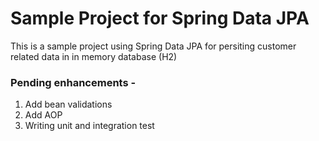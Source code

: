 # Sample Project for Spring Data JPA

This is a sample project using Spring Data JPA for persiting customer related data in in memory database (H2)

### Pending enhancements -

1. Add bean validations
2. Add AOP
3. Writing unit and integration test
